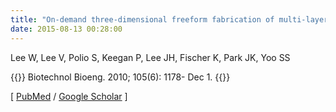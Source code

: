 ```yaml
---
title: "On-demand three-dimensional freeform fabrication of multi-layered hydrogel scaffold with fluidic channels"
date: 2015-08-13 00:28:00
---
```


Lee W, Lee V, Polio S, Keegan P, Lee JH, Fischer K, Park JK, Yoo SS

{{<format bright-green>}}
Biotechnol Bioeng. 2010; 105(6): 1178- Dec 1.
{{</format>}}

[ [PubMed](http://www.ncbi.nlm.nih.gov/pubmed/?term=On-demand+three-dimensional+freeform+fabrication+of+multi-layered+hydrogel+scaffold+with+fluidic+channels) / [Google Scholar](https://scholar.google.com/scholar?q=On-demand+three-dimensional+freeform+fabrication+of+multi-layered+hydrogel+scaffold+with+fluidic+channels&btnG=&hl=en&lr=lang_en&as_sdt=0%2C5) ] 


